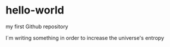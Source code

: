 # hello-world
my first Github repository

I´m writing something in order to increase the universe's entropy
